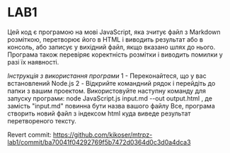 # LAB1
Цей код є програмою на мові JavaScript, яка зчитує файл з Markdown розміткою, перетворює його в HTML і виводить результат або в консоль, або записує у вихідний файл, якщо вказано шлях до нього. Програма також перевіряє коректність розмітки і виводить помилки у разі їх наявності.

_Інструкція з використання програми_
1 - Переконайтеся, що у вас встановлений Node.js
2 - Відкрийте командний рядок і перейдіть до папки з вашим проектом. Використовуйте наступну команду для запуску програми:
node JavaScript.js input.md --out output.html , де замість "input.md" повинна бути назва вашого файлу
Все, програма створить новий файл з індексом html куда виведе результат перетвореного тексту.

Revert commit: https://github.com/kikoser/mtrpz-lab1/commit/ba70041f04292769f5b7472d0364d0c3d0a4dca3
